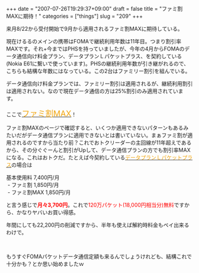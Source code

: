 +++
date = "2007-07-26T19:29:37+09:00"
draft = false
title = "ファミ割MAXに期待！"
categories = ["things"]
slug = "209"
+++

<p>来月8/22から受付開始で9月から適用されるファミ割MAXに期待している。
</p><p>現在けるるのメインの携帯はFOMAで継続利用年数は11年目。つまり割引率MAXです。それ+今まではPHSを持っていましたが、今年の4月からFOMAのデータ通信向け料金プラン、データプランＬパケットプラス、を契約している(Nokia E61に繋いで使っています)。PHSの継続利用年数が引き継がれるので、こちらも結構な年数にはなっている。この2台はファミリー割引を組んでいる。
</p><p>データ通信向け料金プランでは、ファミリー割引は適用されるが、継続利用割引は適用されない。なので現在データ通信の方は25%割引のみ適用されています。
</p><p>ここで<a href="http://www.nttdocomo.co.jp/charge/discount/family/famiwari_max/"><span style="color:#f2a611; font-size:16pt">ファミ割MAX</span></a>！
</p><p>ファミ割MAXのページで確認すると、いくつか適用できないパターンもあるみたいだがデータ通信プランに適用できないとは書いていない。まぁファミ割が適用されるのですから当たり前？これでおトクリーダーの主回線が11年超えであるから、その分ぐぐーんと割引がUpして、データ通信プランの方でも割引率MAXになる。これはおトクだ。たとえば今契約している<a href="http://www.nttdocomo.co.jp/charge/bill_plan/plan/data/"><span style="color:#f2a611">データプランＬパケットプラス</span></a>の場合は
</p><p>基本使用料 7,400円/月<br /> - ファミ割 1,850円/月<br /> - ファミ割MAX 1,850円/月
</p><p>と言う感じで<span style="color:red"><strong>月々3,700円</strong></span>。これで<span style="color:red">120万パケット(18,000円相当分)無料</span>ですから、かなりヤバいお買い得感。
</p><p>年間にしても22,200円の削減ですから、半年も使えば解約時料金もペイ出来るわけで。
</p><p> 
 </p><p>もうすぐFOMAパケットデータ通信定額も来るんでしょうけれども、結構これで十分かも？とか思い始めましたｗ
</p>
